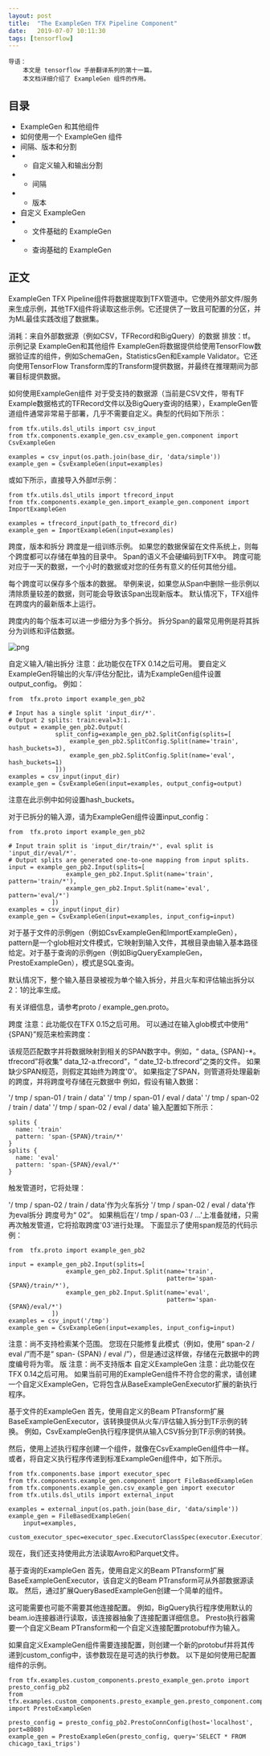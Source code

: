 ```yaml
---
layout: post
title:  "The ExampleGen TFX Pipeline Component"
date:   2019-07-07 10:11:30
tags: [tensorflow]
---
```


    导语：
        本文是 tensorflow 手册翻译系列的第十一篇。
        本文档详细介绍了 ExampleGen 组件的作用。

## 目录
+ ExampleGen 和其他组件
+ 如何使用一个 ExampleGen 组件
+ 间隔、版本和分割
+ + 自定义输入和输出分割
+ + 间隔
+ + 版本
+ 自定义 ExampleGen
+ + 文件基础的 ExampleGen
+ + 查询基础的 ExampleGen

## 正文
ExampleGen TFX Pipeline组件将数据提取到TFX管道中。它使用外部文件/服务来生成示例，其他TFX组件将读取这些示例。它还提供了一致且可配置的分区，并为ML最佳实践改组了数据集。

消耗：来自外部数据源（例如CSV，TFRecord和BigQuery）的数据
排放：tf。示例记录
ExampleGen和其他组件
ExampleGen将数据提供给使用TensorFlow数据验证库的组件，例如SchemaGen，StatisticsGen和Example Validator。它还向使用TensorFlow Transform库的Transform提供数据，并最终在推理期间为部署目标提供数据。

如何使用ExampleGen组件
对于受支持的数据源（当前是CSV文件，带有TF Example数据格式的TFRecord文件以及BigQuery查询的结果），ExampleGen管道组件通常非常易于部署，几乎不需要自定义。典型的代码如下所示：

```
from tfx.utils.dsl_utils import csv_input
from tfx.components.example_gen.csv_example_gen.component import CsvExampleGen

examples = csv_input(os.path.join(base_dir, 'data/simple'))
example_gen = CsvExampleGen(input=examples)
```

或如下所示，直接导入外部tf示例：

```
from tfx.utils.dsl_utils import tfrecord_input
from tfx.components.example_gen.import_example_gen.component import ImportExampleGen

examples = tfrecord_input(path_to_tfrecord_dir)
example_gen = ImportExampleGen(input=examples)
```

跨度，版本和拆分
跨度是一组训练示例。 如果您的数据保留在文件系统上，则每个跨度都可以存储在单独的目录中。 Span的语义不会硬编码到TFX中。 跨度可能对应于一天的数据，一个小时的数据或对您的任务有意义的任何其他分组。

每个跨度可以保存多个版本的数据。 举例来说，如果您从Span中删除一些示例以清除质量较差的数据，则可能会导致该Span出现新版本。 默认情况下，TFX组件在跨度内的最新版本上运行。

跨度内的每个版本可以进一步细分为多个拆分。 拆分Span的最常见用例是将其拆分为训练和评估数据。

![png](https://www.tensorflow.org/tfx/guide/images/spans_splits.png)

自定义输入/输出拆分
注意：此功能仅在TFX 0.14之后可用。
要自定义ExampleGen将输出的火车/评估分配比，请为ExampleGen组件设置output_config。 例如：

```
from  tfx.proto import example_gen_pb2

# Input has a single split 'input_dir/*'.
# Output 2 splits: train:eval=3:1.
output = example_gen_pb2.Output(
             split_config=example_gen_pb2.SplitConfig(splits=[
                 example_gen_pb2.SplitConfig.Split(name='train', hash_buckets=3),
                 example_gen_pb2.SplitConfig.Split(name='eval', hash_buckets=1)
             ]))
examples = csv_input(input_dir)
example_gen = CsvExampleGen(input=examples, output_config=output)
```

注意在此示例中如何设置hash_buckets。

对于已拆分的输入源，请为ExampleGen组件设置input_config：

```
from  tfx.proto import example_gen_pb2

# Input train split is 'input_dir/train/*', eval split is 'input_dir/eval/*'.
# Output splits are generated one-to-one mapping from input splits.
input = example_gen_pb2.Input(splits=[
                example_gen_pb2.Input.Split(name='train', pattern='train/*'),
                example_gen_pb2.Input.Split(name='eval', pattern='eval/*')
            ])
examples = csv_input(input_dir)
example_gen = CsvExampleGen(input=examples, input_config=input)
```

对于基于文件的示例gen（例如CsvExampleGen和ImportExampleGen），pattern是一个glob相对文件模式，它映射到输入文件，其根目录由输入基本路径给定。对于基于查询的示例gen（例如BigQueryExampleGen，PrestoExampleGen），模式是SQL查询。

默认情况下，整个输入基目录被视为单个输入拆分，并且火车和评估输出拆分以2：1的比率生成。

有关详细信息，请参考proto / example_gen.proto。

跨度
注意：此功能仅在TFX 0.15之后可用。
可以通过在输入glob模式中使用“ {SPAN}”规范来检索跨度：

该规范匹配数字并将数据映射到相关的SPAN数字中。例如，“ data_ {SPAN}-*。tfrecord”将收集“ data_12-a.tfrecord”，“ date_12-b.tfrecord”之类的文件。
如果缺少SPAN规范，则假定其始终为跨度'0'。
如果指定了SPAN，则管道将处理最新的跨度，并将跨度号存储在元数据中
例如，假设有输入数据：

'/ tmp / span-01 / train / data'
'/ tmp / span-01 / eval / data'
'/ tmp / span-02 / train / data'
'/ tmp / span-02 / eval / data'
输入配置如下所示：

```
splits {
  name: 'train'
  pattern: 'span-{SPAN}/train/*'
}
splits {
  name: 'eval'
  pattern: 'span-{SPAN}/eval/*'
}
```

触发管道时，它将处理：

'/ tmp / span-02 / train / data'作为火车拆分
'/ tmp / span-02 / eval / data'作为eval拆分
跨度号为“ 02”。 如果稍后在'/ tmp / span-03 / ...'上准备就绪，只需再次触发管道，它将拾取跨度'03'进行处理。 下面显示了使用span规范的代码示例：

```
from  tfx.proto import example_gen_pb2

input = example_gen_pb2.Input(splits=[
                example_gen_pb2.Input.Split(name='train',
                                            pattern='span-{SPAN}/train/*'),
                example_gen_pb2.Input.Split(name='eval',
                                            pattern='span-{SPAN}/eval/*')
            ])
examples = csv_input('/tmp')
example_gen = CsvExampleGen(input=examples, input_config=input)
```

注意：尚不支持检索某个范围。 您现在只能修复此模式（例如，使用“ span-2 / eval /”而不是“ span- {SPAN} / eval /”），但是通过这样做，存储在元数据中的跨度编号将为零。
版
注意：尚不支持版本
自定义ExampleGen
注意：此功能仅在TFX 0.14之后可用。
如果当前可用的ExampleGen组件不符合您的需求，请创建一个自定义ExampleGen，它将包含从BaseExampleGenExecutor扩展的新执行程序。

基于文件的ExampleGen
首先，使用自定义的Beam PTransform扩展BaseExampleGenExecutor，该转换提供从火车/评估输入拆分到TF示例的转换。 例如，CsvExampleGen执行程序提供从输入CSV拆分到TF示例的转换。

然后，使用上述执行程序创建一个组件，就像在CsvExampleGen组件中一样。 或者，将自定义执行程序传递到标准ExampleGen组件中，如下所示。

```
from tfx.components.base import executor_spec
from tfx.components.example_gen.component import FileBasedExampleGen
from tfx.components.example_gen.csv_example_gen import executor
from tfx.utils.dsl_utils import external_input

examples = external_input(os.path.join(base_dir, 'data/simple'))
example_gen = FileBasedExampleGen(
    input=examples,
    custom_executor_spec=executor_spec.ExecutorClassSpec(executor.Executor))

```

现在，我们还支持使用此方法读取Avro和Parquet文件。

基于查询的ExampleGen
首先，使用自定义的Beam PTransform扩展BaseExampleGenExecutor，该自定义的Beam PTransform可从外部数据源读取。 然后，通过扩展QueryBasedExampleGen创建一个简单的组件。

这可能需要也可能不需要其他连接配置。 例如，BigQuery执行程序使用默认的beam.io连接器进行读取，该连接器抽象了连接配置详细信息。 Presto执行器需要一个自定义Beam PTransform和一个自定义连接配置protobuf作为输入。

如果自定义ExampleGen组件需要连接配置，则创建一个新的protobuf并将其传递到custom_config中，该参数现在是可选的执行参数。 以下是如何使用已配置组件的示例。

```
from tfx.examples.custom_components.presto_example_gen.proto import presto_config_pb2
from tfx.examples.custom_components.presto_example_gen.presto_component.component import PrestoExampleGen

presto_config = presto_config_pb2.PrestoConnConfig(host='localhost', port=8080)
example_gen = PrestoExampleGen(presto_config, query='SELECT * FROM chicago_taxi_trips')
```

